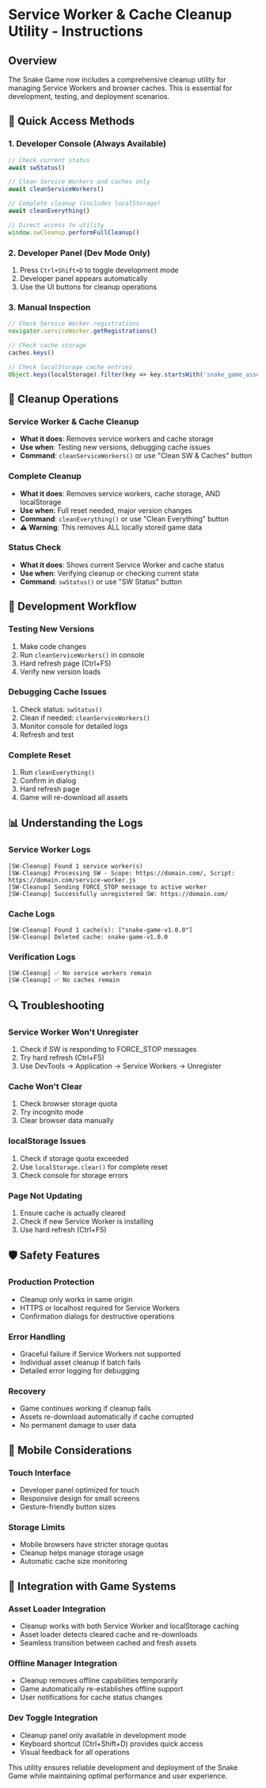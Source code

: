 # Service Worker & Cache Cleanup Utility - Instructions

## Overview
The Snake Game now includes a comprehensive cleanup utility for managing Service Workers and browser caches. This is essential for development, testing, and deployment scenarios.

## 🔧 Quick Access Methods

### 1. Developer Console (Always Available)
```javascript
// Check current status
await swStatus()

// Clean Service Workers and caches only
await cleanServiceWorkers()

// Complete cleanup (includes localStorage)
await cleanEverything()

// Direct access to utility
window.swCleanup.performFullCleanup()
```

### 2. Developer Panel (Dev Mode Only)
1. Press `Ctrl+Shift+D` to toggle development mode
2. Developer panel appears automatically
3. Use the UI buttons for cleanup operations

### 3. Manual Inspection
```javascript
// Check Service Worker registrations
navigator.serviceWorker.getRegistrations()

// Check cache storage
caches.keys()

// Check localStorage cache entries
Object.keys(localStorage).filter(key => key.startsWith('snake_game_asset_'))
```

## 🧹 Cleanup Operations

### Service Worker & Cache Cleanup
- **What it does**: Removes service workers and cache storage
- **Use when**: Testing new versions, debugging cache issues
- **Command**: `cleanServiceWorkers()` or use "Clean SW & Caches" button

### Complete Cleanup
- **What it does**: Removes service workers, cache storage, AND localStorage
- **Use when**: Full reset needed, major version changes
- **Command**: `cleanEverything()` or use "Clean Everything" button
- **⚠️ Warning**: This removes ALL locally stored game data

### Status Check
- **What it does**: Shows current Service Worker and cache status
- **Use when**: Verifying cleanup or checking current state
- **Command**: `swStatus()` or use "SW Status" button

## 🚀 Development Workflow

### Testing New Versions
1. Make code changes
2. Run `cleanServiceWorkers()` in console
3. Hard refresh page (Ctrl+F5)
4. Verify new version loads

### Debugging Cache Issues
1. Check status: `swStatus()`
2. Clean if needed: `cleanServiceWorkers()`
3. Monitor console for detailed logs
4. Refresh and test

### Complete Reset
1. Run `cleanEverything()`
2. Confirm in dialog
3. Hard refresh page
4. Game will re-download all assets

## 📊 Understanding the Logs

### Service Worker Logs
```
[SW-Cleanup] Found 1 service worker(s)
[SW-Cleanup] Processing SW - Scope: https://domain.com/, Script: https://domain.com/service-worker.js
[SW-Cleanup] Sending FORCE_STOP message to active worker
[SW-Cleanup] Successfully unregistered SW: https://domain.com/
```

### Cache Logs
```
[SW-Cleanup] Found 1 cache(s): ["snake-game-v1.0.0"]
[SW-Cleanup] Deleted cache: snake-game-v1.0.0
```

### Verification Logs
```
[SW-Cleanup] ✅ No service workers remain
[SW-Cleanup] ✅ No caches remain
```

## 🔍 Troubleshooting

### Service Worker Won't Unregister
1. Check if SW is responding to FORCE_STOP messages
2. Try hard refresh (Ctrl+F5)
3. Use DevTools → Application → Service Workers → Unregister

### Cache Won't Clear
1. Check browser storage quota
2. Try incognito mode
3. Clear browser data manually

### localStorage Issues
1. Check if storage quota exceeded
2. Use `localStorage.clear()` for complete reset
3. Check console for storage errors

### Page Not Updating
1. Ensure cache is actually cleared
2. Check if new Service Worker is installing
3. Use hard refresh (Ctrl+F5)

## 🛡️ Safety Features

### Production Protection
- Cleanup only works in same origin
- HTTPS or localhost required for Service Workers
- Confirmation dialogs for destructive operations

### Error Handling
- Graceful failure if Service Workers not supported
- Individual asset cleanup if batch fails
- Detailed error logging for debugging

### Recovery
- Game continues working if cleanup fails
- Assets re-download automatically if cache corrupted
- No permanent damage to user data

## 📱 Mobile Considerations

### Touch Interface
- Developer panel optimized for touch
- Responsive design for small screens
- Gesture-friendly button sizes

### Storage Limits
- Mobile browsers have stricter storage quotas
- Cleanup helps manage storage usage
- Automatic cache size monitoring

## 🔄 Integration with Game Systems

### Asset Loader Integration
- Cleanup works with both Service Worker and localStorage caching
- Asset loader detects cleared cache and re-downloads
- Seamless transition between cached and fresh assets

### Offline Manager Integration
- Cleanup removes offline capabilities temporarily
- Game automatically re-establishes offline support
- User notifications for cache status changes

### Dev Toggle Integration
- Cleanup panel only available in development mode
- Keyboard shortcut (Ctrl+Shift+D) provides quick access
- Visual feedback for all operations

This utility ensures reliable development and deployment of the Snake Game while maintaining optimal performance and user experience.